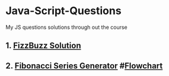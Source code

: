 # Java-Script-Questions
My JS questions solutions through out the course
## 1. [FizzBuzz Solution]( https://github.com/Shriya-Chauhan/Java-Script-Questions/blob/main/FizzBuzz.js)
## 2. [Fibonacci Series Generator](https://github.com/Shriya-Chauhan/Java-Script-Questions/blob/main/FibbonacciGenerator.js) #[Flowchart]()
